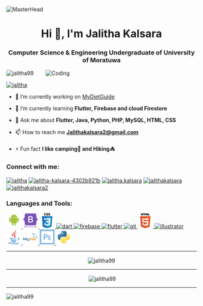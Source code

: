 ![MasterHead](https://wallpaperaccess.com/full/5927911.gif)

<h1 align="center">Hi 👋, I'm Jalitha Kalsara</h1>
<h3 align="center">Computer Science & Engineering Undergraduate of University of Moratuwa</h3>
<img align="right" alt="Coding" width="400" src="https://im5.ezgif.com/tmp/ezgif-5-8fa5eddac5.gif">

<p align="left"> <img src="https://komarev.com/ghpvc/?username=jalitha99&label=Profile%20views&color=0e75b6&style=flat" alt="jalitha99" /> </p>

<p align="left"> <a href="https://twitter.com/jalitha" target="blank"><img src="https://img.shields.io/twitter/follow/jalitha?logo=twitter&style=for-the-badge" alt="jalitha" /></a> </p>

- 🔭 I’m currently working on [MyDietGuide](https://github.com/Software-Engineering-Project-Group-14/my_diet_guide)

- 🌱 I’m currently learning **Flutter, Firebase and cloud Firestore**

- 💬 Ask me about **Flutter, Java, Python, PHP, MySQL, HTML, CSS**

- 📫 How to reach me **Jalithakalsara2@gmail.com**

- ⚡ Fun fact **I like camping🚶 and Hiking⛺**

<h3 align="left">Connect with me:</h3>
<p align="left">
<a href="https://twitter.com/jalitha" target="blank"><img align="center" src="https://raw.githubusercontent.com/rahuldkjain/github-profile-readme-generator/master/src/images/icons/Social/twitter.svg" alt="jalitha" height="30" width="40" /></a>
<a href="https://linkedin.com/in/jalitha-kalsara-4302b921b" target="blank"><img align="center" src="https://raw.githubusercontent.com/rahuldkjain/github-profile-readme-generator/master/src/images/icons/Social/linked-in-alt.svg" alt="jalitha-kalsara-4302b921b" height="30" width="40" /></a>
<a href="https://fb.com/jalitha.kalsara" target="blank"><img align="center" src="https://raw.githubusercontent.com/rahuldkjain/github-profile-readme-generator/master/src/images/icons/Social/facebook.svg" alt="jalitha.kalsara" height="30" width="40" /></a>
<a href="https://instagram.com/jalithakalsara" target="blank"><img align="center" src="https://raw.githubusercontent.com/rahuldkjain/github-profile-readme-generator/master/src/images/icons/Social/instagram.svg" alt="jalithakalsara" height="30" width="40" /></a>
<a href="https://www.hackerrank.com/jalithakalsara2" target="blank"><img align="center" src="https://raw.githubusercontent.com/rahuldkjain/github-profile-readme-generator/master/src/images/icons/Social/hackerrank.svg" alt="jalithakalsara2" height="30" width="40" /></a>
</p>

<h3 align="left">Languages and Tools:</h3>
<p align="left"> <a href="https://developer.android.com" target="_blank" rel="noreferrer"> <img src="https://raw.githubusercontent.com/devicons/devicon/master/icons/android/android-original-wordmark.svg" alt="android" width="40" height="40"/> </a> <a href="https://getbootstrap.com" target="_blank" rel="noreferrer"> <img src="https://raw.githubusercontent.com/devicons/devicon/master/icons/bootstrap/bootstrap-plain-wordmark.svg" alt="bootstrap" width="40" height="40"/> </a> <a href="https://www.w3schools.com/css/" target="_blank" rel="noreferrer"> <img src="https://raw.githubusercontent.com/devicons/devicon/master/icons/css3/css3-original-wordmark.svg" alt="css3" width="40" height="40"/> </a> <a href="https://dart.dev" target="_blank" rel="noreferrer"> <img src="https://www.vectorlogo.zone/logos/dartlang/dartlang-icon.svg" alt="dart" width="40" height="40"/> </a> <a href="https://firebase.google.com/" target="_blank" rel="noreferrer"> <img src="https://www.vectorlogo.zone/logos/firebase/firebase-icon.svg" alt="firebase" width="40" height="40"/> </a> <a href="https://flutter.dev" target="_blank" rel="noreferrer"> <img src="https://www.vectorlogo.zone/logos/flutterio/flutterio-icon.svg" alt="flutter" width="40" height="40"/> </a> <a href="https://git-scm.com/" target="_blank" rel="noreferrer"> <img src="https://www.vectorlogo.zone/logos/git-scm/git-scm-icon.svg" alt="git" width="40" height="40"/> </a> <a href="https://www.w3.org/html/" target="_blank" rel="noreferrer"> <img src="https://raw.githubusercontent.com/devicons/devicon/master/icons/html5/html5-original-wordmark.svg" alt="html5" width="40" height="40"/> </a> <a href="https://www.adobe.com/in/products/illustrator.html" target="_blank" rel="noreferrer"> <img src="https://www.vectorlogo.zone/logos/adobe_illustrator/adobe_illustrator-icon.svg" alt="illustrator" width="40" height="40"/> </a> <a href="https://www.java.com" target="_blank" rel="noreferrer"> <img src="https://raw.githubusercontent.com/devicons/devicon/master/icons/java/java-original.svg" alt="java" width="40" height="40"/> </a> <a href="https://www.mysql.com/" target="_blank" rel="noreferrer"> <img src="https://raw.githubusercontent.com/devicons/devicon/master/icons/mysql/mysql-original-wordmark.svg" alt="mysql" width="40" height="40"/> </a> <a href="https://www.photoshop.com/en" target="_blank" rel="noreferrer"> <img src="https://raw.githubusercontent.com/devicons/devicon/master/icons/photoshop/photoshop-line.svg" alt="photoshop" width="40" height="40"/> </a> <a href="https://www.python.org" target="_blank" rel="noreferrer"> <img src="https://raw.githubusercontent.com/devicons/devicon/master/icons/python/python-original.svg" alt="python" width="40" height="40"/> </a> </p>

<hr>

<p style= "text-align:center"><img align="center" src="https://github-readme-stats.vercel.app/api/top-langs?username=jalitha99&theme=algolia&show_icons=true&locale=en&layout=compact" alt="jalitha99" /></p>

<hr>

<p style="text-align:center">&nbsp;<img align="center" src="https://github-readme-stats.vercel.app/api?username=jalitha99&theme=algolia&show_icons=true&locale=en" alt="jalitha99" /></p>

<hr>

<p><img align="center" src="https://github-readme-streak-stats.herokuapp.com/?user=jalitha99&theme=algolia&" alt="jalitha99" /></p>

